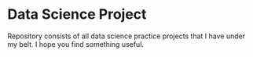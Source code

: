 # Data Science Project
Repository consists of all data science practice projects that I have under my belt. I hope you find something useful.
